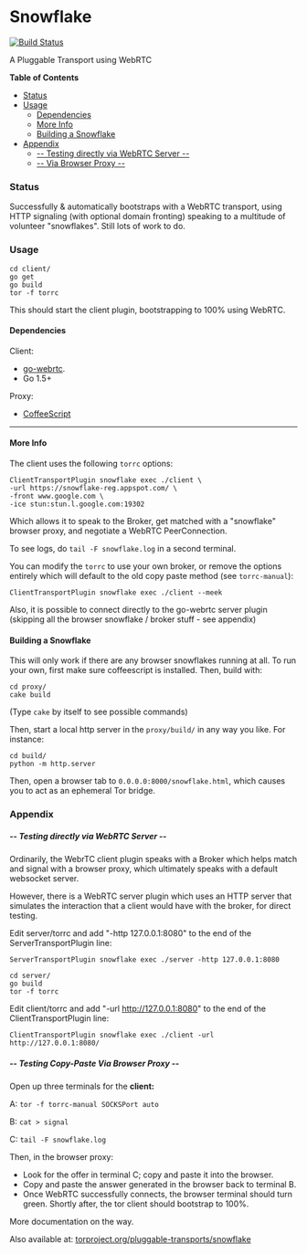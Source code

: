 # Snowflake

[![Build Status](https://travis-ci.org/keroserene/snowflake.svg?branch=master)](https://travis-ci.org/keroserene/snowflake)

A Pluggable Transport using WebRTC

<!-- START doctoc generated TOC please keep comment here to allow auto update -->
<!-- DON'T EDIT THIS SECTION, INSTEAD RE-RUN doctoc TO UPDATE -->
**Table of Contents**

- [Status](#status)
- [Usage](#usage)
  - [Dependencies](#dependencies)
  - [More Info](#more-info)
  - [Building a Snowflake](#building-a-snowflake)
- [Appendix](#appendix)
    - [-- Testing directly via WebRTC Server --](#---testing-directly-via-webrtc-server---)
    - [-- Via Browser Proxy --](#---via-browser-proxy---)

<!-- END doctoc generated TOC please keep comment here to allow auto update -->

### Status

Successfully & automatically bootstraps with a WebRTC transport, using HTTP
signaling (with optional domain fronting) speaking to a multitude of volunteer
"snowflakes". Still lots of work to do.

### Usage

```
cd client/
go get
go build
tor -f torrc
```
This should start the client plugin, bootstrapping to 100% using WebRTC.

#### Dependencies

Client:
- [go-webrtc](https://github.com/keroserene/go-webrtc).
- Go 1.5+

Proxy:
- [CoffeeScript](coffeescript.org)

---

#### More Info

The client uses the following `torrc` options:
```
ClientTransportPlugin snowflake exec ./client \
-url https://snowflake-reg.appspot.com/ \
-front www.google.com \
-ice stun:stun.l.google.com:19302
```

Which allows it to speak to the Broker,
get matched with a "snowflake" browser proxy,
and negotiate a WebRTC PeerConnection.

To see logs, do `tail -F snowflake.log` in a second terminal.

You can modify the `torrc` to use your own broker,
or remove the options entirely which will default to the old copy paste
method (see `torrc-manual`):

```
ClientTransportPlugin snowflake exec ./client --meek
```

Also, it is possible to connect directly to the go-webrtc server plugin
(skipping all the browser snowflake / broker stuff - see appendix)


#### Building a Snowflake

This will only work if there are any browser snowflakes running at all.
To run your own, first make sure coffeescript is installed.
Then, build with:

```
cd proxy/
cake build
```
(Type `cake` by itself to see possible commands)

Then, start a local http server in the `proxy/build/` in any way you like.
For instance:

```
cd build/
python -m http.server
```

Then, open a browser tab to `0.0.0.0:8000/snowflake.html`,
which causes you to act as an ephemeral Tor bridge.

### Appendix

##### -- Testing directly via WebRTC Server --

Ordinarily, the WebrTC client plugin speaks with a Broker which helps
match and signal with a browser proxy, which ultimately speaks with a default
websocket server.


However, there is a WebRTC server plugin which uses an HTTP server that
simulates the interaction that a client would have with the broker, for
direct testing.

Edit server/torrc and add "-http 127.0.0.1:8080" to the end of the
ServerTransportPlugin line:
```
ServerTransportPlugin snowflake exec ./server -http 127.0.0.1:8080
```

```
cd server/
go build
tor -f torrc
```

Edit client/torrc and add "-url http://127.0.0.1:8080" to the end of the
ClientTransportPlugin line:
```
ClientTransportPlugin snowflake exec ./client -url http://127.0.0.1:8080/
```

##### -- Testing Copy-Paste Via Browser Proxy --

Open up three terminals for the **client:**

A: `tor -f torrc-manual SOCKSPort auto`

B: `cat > signal`

C: `tail -F snowflake.log`

Then, in the browser proxy:

- Look for the offer in terminal C; copy and paste it into the browser.
- Copy and paste the answer generated in the browser back to terminal B.
- Once WebRTC successfully connects, the browser terminal should turn green.
  Shortly after, the tor client should bootstrap to 100%.

More documentation on the way.

Also available at:
[torproject.org/pluggable-transports/snowflake](https://gitweb.torproject.org/pluggable-transports/snowflake.git/)
